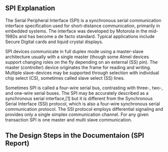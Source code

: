 ## SPI Explanation
The Serial Peripheral Interface (SPI) is a synchronous serial communication interface specification used for short-distance communication, primarily in embedded systems. The interface was developed by Motorola in the mid-1980s and has become a de facto standard. Typical applications include Secure Digital cards and liquid crystal displays.

SPI devices communicate in full duplex mode using a master-slave architecture usually with a single master (though some Atmel devices support changing roles on the fly depending on an external (SS) pin). The master (controller) device originates the frame for reading and writing. Multiple slave-devices may be supported through selection with individual chip select (CS), sometimes called slave select (SS) lines.

Sometimes SPI is called a four-wire serial bus, contrasting with three-, two-, and one-wire serial buses. The SPI may be accurately described as a synchronous serial interface,[1] but it is different from the Synchronous Serial Interface (SSI) protocol, which is also a four-wire synchronous serial communication protocol. The SSI protocol employs differential signaling and provides only a single simplex communication channel. For any given transaction SPI is one master and multi slave communication.
## The Design Steps in the Documentaion (SPI Report) 